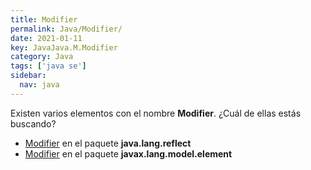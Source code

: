 ```yaml
---
title: Modifier
permalink: Java/Modifier/
date: 2021-01-11
key: JavaJava.M.Modifier
category: Java
tags: ['java se']
sidebar: 
  nav: java
---
```


Existen varios elementos con el nombre **Modifier**. ¿Cuál de ellas estás buscando?
<ul>
<li><a href="/Java/Modifier-java-lang-reflect/">Modifier</a> en el paquete <strong>java.lang.reflect</strong></li>
<li><a href="/Java/Modifier-javax-lang-model-element/">Modifier</a> en el paquete <strong>javax.lang.model.element</strong></li>
<ul>
